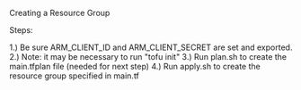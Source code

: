 Creating a Resource Group


Steps:

1.) Be sure ARM_CLIENT_ID and ARM_CLIENT_SECRET are set and exported.
2.) Note: it may be necessary to run "tofu init"
3.) Run plan.sh to create the main.tfplan file (needed for next step)
4.) Run apply.sh to create the resource group specified in main.tf
